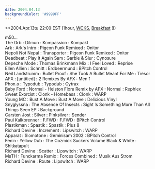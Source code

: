 ```yaml
---
date: 2004.04.13
backgroundColor: '#9999FF'
---
```


\>>2004.Apr.13tu 22:00 EST (1hour, [WCKS](http://www.wcks.org/), [Breakfast](http://patrick.wcks.org/) 8)  

m50...  
The Orb : Dilmun : Kompassion : Kompakt  
Ark : Ark's Intro : Pigeon Funk Remixed : Onitor  
Nepoli Not Nepal : Transporter : Pigeon Funk Remixed : Onitor  
Deadbeat : Play It Again Sam : Garble & Slur : Cynosure  
Depeche Mode : Thomas Brinkmann Mix : I Feel Loved : Reprise  
Ellen Allien : Schnitt : Erdbeermund : BPitch Control  
Neil Landstrumm : Bullet Proof : She Took A Bullet Meant For Me : Tresor  
AFX : \[untitled\] : 2 Remixes By AFX : Men 1  
Phon.o : Typodub : Typodub : Cytrax  
Baby Ford : Normal - Helston Flora Remix by AFX : Normal : Rephlex  
Sweet Exorcist : Clonk - Homebass : Clonk : WARP  
Young MC : Bust A Move : Bust A Move : Delicious Vinyl  
Snyglyssna : The Absence Of Insects : Sight Is Something More Than All Things Seen EP : Background  
Carsten Jost : Silver : Pinksilver : Sender  
Paul Kalkbrenner : F.FWD : F.FWD : BPitch Control  
Plastikman : Spastik : Spastik : Plus 8  
Richard Devine : Increment : Lipswitch : WARP  
Apparat : Slomotone : Geminisam 2002 : BPitch Control  
Fenin : Yellow Dub : The Cozmick Suckers Volume Black & White : Shitkatapult  
Richard Devine : Scatter : Lipswitch : WARP  
MaTH : Funckarma Remix : Forces Combined : Musik Aus Strom  
Richard Devine : Route : Lipswitch : WARP